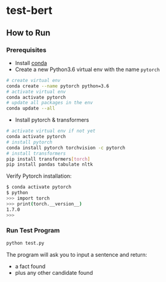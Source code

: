 # test-bert

## How to Run

### Prerequisites

- Install [conda](https://docs.conda.io/projects/conda/en/4.6.1/user-guide/install/index.html)
- Create a new Python3.6 virtual env with the name `pytorch`

```bash
# create virtual env
conda create --name pytorch python=3.6
# activate virtual env
conda activate pytorch
# update all packages in the env
conda update --all 
```

- Install pytorch & transformers

```bash
# activate virtual env if not yet
conda activate pytorch
# install pytorch
conda install pytorch torchvision -c pytorch
# install transformers
pip install transformers[torch]
pip install pandas tabulate nltk
```

Verify Pytorch installation:

```bash
$ conda activate pytorch
$ python
>>> import torch 
>>> print(torch.__version__) 
1.7.0
>>>
```

### Run Test Program

```bash
python test.py
```

The program will ask you to input a sentence and return:
- a fact found 
- plus any other candidate found